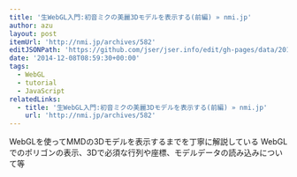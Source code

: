 ```yaml
---
title: '生WebGL入門:初音ミクの美麗3Dモデルを表示する(前編) » nmi.jp'
author: azu
layout: post
itemUrl: 'http://nmi.jp/archives/582'
editJSONPath: 'https://github.com/jser/jser.info/edit/gh-pages/data/2014/12/index.json'
date: '2014-12-08T08:59:30+00:00'
tags:
  - WebGL
  - tutorial
  - JavaScript
relatedLinks:
  - title: '生WebGL入門:初音ミクの美麗3Dモデルを表示する(前編) » nmi.jp'
    url: 'http://nmi.jp/archives/582'
---
```

WebGLを使ってMMDの3Dモデルを表示するまでを丁寧に解説している
WebGLでのポリゴンの表示、3Dで必須な行列や座標、モデルデータの読み込みについて等
